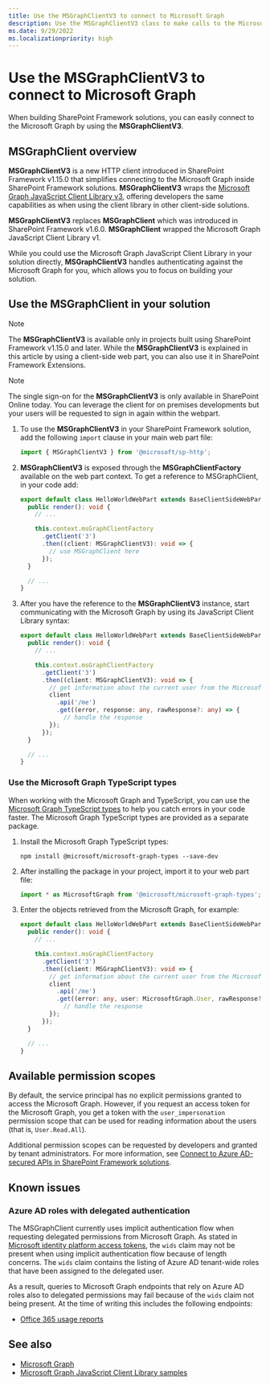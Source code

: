 ```yaml
---
title: Use the MSGraphClientV3 to connect to Microsoft Graph
description: Use the MSGraphClientV3 class to make calls to the Microsoft Graph REST API.
ms.date: 9/29/2022
ms.localizationpriority: high
---
```


# Use the MSGraphClientV3 to connect to Microsoft Graph

When building SharePoint Framework solutions, you can easily connect to the Microsoft Graph by using the **MSGraphClientV3**.

## MSGraphClient overview

**MSGraphClientV3** is a new HTTP client introduced in SharePoint Framework v1.15.0 that simplifies connecting to the Microsoft Graph inside SharePoint Framework solutions. **MSGraphClientV3** wraps the [Microsoft Graph JavaScript Client Library v3](https://www.npmjs.com/package/@microsoft/microsoft-graph-client), offering developers the same capabilities as when using the client library in other client-side solutions.

**MSGraphClientV3** replaces **MSGraphClient** which was introduced in SharePoint Framework v1.6.0. **MSGraphClient** wrapped the Microsoft Graph JavaScript Client Library v1.

While you could use the Microsoft Graph JavaScript Client Library in your solution directly, **MSGraphClientV3** handles authenticating against the Microsoft Graph for you, which allows you to focus on building your solution.

## Use the MSGraphClient in your solution

> [!NOTE]
> The **MSGraphClientV3** is available only in projects built using SharePoint Framework v1.15.0 and later. While the **MSGraphClientV3** is explained in this article by using a client-side web part, you can also use it in SharePoint Framework Extensions.

> [!NOTE]
> The single sign-on for the **MSGraphClientV3** is only available in SharePoint Online today. You can leverage the client for on premises developments but your users will be requested to sign in again within the webpart.

1. To use the **MSGraphClientV3** in your SharePoint Framework solution, add the following `import` clause in your main web part file:

    ```typescript
    import { MSGraphClientV3 } from '@microsoft/sp-http';
    ```

1. **MSGraphClientV3** is exposed through the **MSGraphClientFactory** available on the web part context. To get a reference to MSGraphClient, in your code add:

    ```typescript
    export default class HelloWorldWebPart extends BaseClientSideWebPart<IHelloWorldWebPartProps> {
      public render(): void {
        // ...

        this.context.msGraphClientFactory
          .getClient('3')
          .then((client: MSGraphClientV3): void => {
            // use MSGraphClient here
          });
      }

      // ...
    }
    ```

1. After you have the reference to the **MSGraphClientV3** instance, start communicating with the Microsoft Graph by using its JavaScript Client Library syntax:

    ```typescript
    export default class HelloWorldWebPart extends BaseClientSideWebPart<IHelloWorldWebPartProps> {
      public render(): void {
        // ...

        this.context.msGraphClientFactory
          .getClient('3')
          .then((client: MSGraphClientV3): void => {
            // get information about the current user from the Microsoft Graph
            client
              .api('/me')
              .get((error, response: any, rawResponse?: any) => {
                // handle the response
            });
          });
      }

      // ...
    }
    ```

### Use the Microsoft Graph TypeScript types

When working with the Microsoft Graph and TypeScript, you can use the [Microsoft Graph TypeScript types](https://www.npmjs.com/package/@microsoft/microsoft-graph-types) to help you catch errors in your code faster. The Microsoft Graph TypeScript types are provided as a separate package.

1. Install the Microsoft Graph TypeScript types:

    ```console
    npm install @microsoft/microsoft-graph-types --save-dev
    ```

1. After installing the package in your project, import it to your web part file:

    ```typescript
    import * as MicrosoftGraph from '@microsoft/microsoft-graph-types';
    ```

1. Enter the objects retrieved from the Microsoft Graph, for example:

    ```typescript
    export default class HelloWorldWebPart extends BaseClientSideWebPart<IHelloWorldWebPartProps> {
      public render(): void {
        // ...

        this.context.msGraphClientFactory
          .getClient('3')
          .then((client: MSGraphClientV3): void => {
            // get information about the current user from the Microsoft Graph
            client
              .api('/me')
              .get((error: any, user: MicrosoftGraph.User, rawResponse?: any) => {
                // handle the response
            });
          });
      }

      // ...
    }
    ```

## Available permission scopes

By default, the service principal has no explicit permissions granted to access the Microsoft Graph. However, if you request an access token for the Microsoft Graph, you get a token with the `user_impersonation` permission scope that can be used for reading information about the users (that is, `User.Read.All`).

Additional permission scopes can be requested by developers and granted by tenant administrators. For more information, see [Connect to Azure AD-secured APIs in SharePoint Framework solutions](./use-aadhttpclient.md).

## Known issues

### Azure AD roles with delegated authentication

The MSGraphClient currently uses implicit authentication flow when requesting delegated permissions from Microsoft Graph.  As stated in [Microsoft identity platform access tokens](/azure/active-directory/develop/access-tokens#payload-claims), the `wids` claim may not be present when using implicit authentication flow because of length concerns.  The `wids` claim contains the listing of Azure AD tenant-wide roles that have been assigned to the delegated user.

As a result, queries to Microsoft Graph endpoints that rely on Azure AD roles also to delegated permissions may fail because of the `wids` claim not being present.  At the time of writing this includes the following endpoints:

- [Office 365 usage reports](/graph/reportroot-authorization)

## See also

- [Microsoft Graph](https://graph.microsoft.com)
- [Microsoft Graph JavaScript Client Library samples](https://github.com/microsoftgraph/msgraph-sdk-javascript/tree/master/samples)
